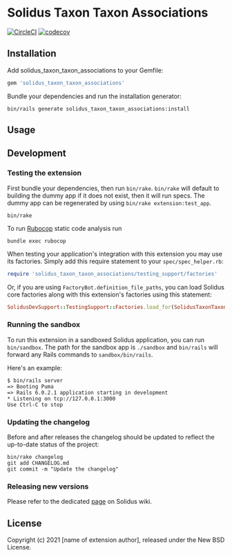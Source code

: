 # Solidus Taxon Taxon Associations

[![CircleCI](https://circleci.com/gh/solidusio-contrib/solidus_taxon_taxon_associations.svg?style=shield)](https://circleci.com/gh/solidusio-contrib/solidus_taxon_taxon_associations)
[![codecov](https://codecov.io/gh/solidusio-contrib/solidus_taxon_taxon_associations/branch/master/graph/badge.svg)](https://codecov.io/gh/solidusio-contrib/solidus_taxon_taxon_associations)

<!-- Explain what your extension does. -->

## Installation

Add solidus_taxon_taxon_associations to your Gemfile:

```ruby
gem 'solidus_taxon_taxon_associations'
```

Bundle your dependencies and run the installation generator:

```shell
bin/rails generate solidus_taxon_taxon_associations:install
```

## Usage

<!-- Explain how to use your extension once it's been installed. -->

## Development

### Testing the extension

First bundle your dependencies, then run `bin/rake`. `bin/rake` will default to building the dummy
app if it does not exist, then it will run specs. The dummy app can be regenerated by using
`bin/rake extension:test_app`.

```shell
bin/rake
```

To run [Rubocop](https://github.com/bbatsov/rubocop) static code analysis run

```shell
bundle exec rubocop
```

When testing your application's integration with this extension you may use its factories.
Simply add this require statement to your `spec/spec_helper.rb`:

```ruby
require 'solidus_taxon_taxon_associations/testing_support/factories'
```

Or, if you are using `FactoryBot.definition_file_paths`, you can load Solidus core
factories along with this extension's factories using this statement:

```ruby
SolidusDevSupport::TestingSupport::Factories.load_for(SolidusTaxonTaxonAssociations::Engine)
```

### Running the sandbox

To run this extension in a sandboxed Solidus application, you can run `bin/sandbox`. The path for
the sandbox app is `./sandbox` and `bin/rails` will forward any Rails commands to
`sandbox/bin/rails`.

Here's an example:

```
$ bin/rails server
=> Booting Puma
=> Rails 6.0.2.1 application starting in development
* Listening on tcp://127.0.0.1:3000
Use Ctrl-C to stop
```

### Updating the changelog

Before and after releases the changelog should be updated to reflect the up-to-date status of
the project:

```shell
bin/rake changelog
git add CHANGELOG.md
git commit -m "Update the changelog"
```

### Releasing new versions

Please refer to the dedicated [page](https://github.com/solidusio/solidus/wiki/How-to-release-extensions) on Solidus wiki.

## License

Copyright (c) 2021 [name of extension author], released under the New BSD License.
